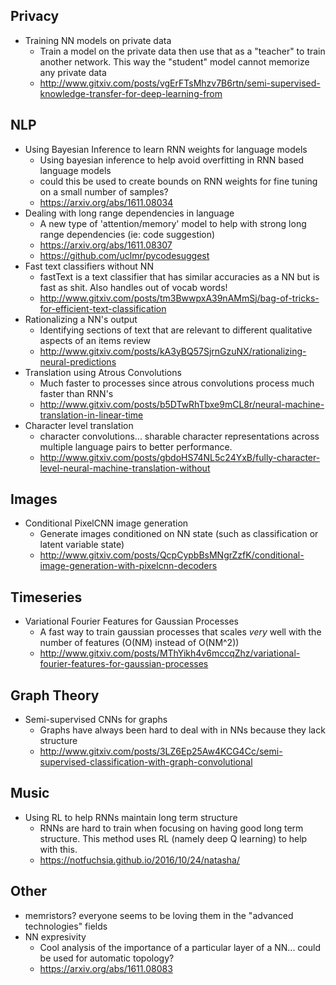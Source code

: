 ## Privacy

- Training NN models on private data
    - Train a model on the private data then use that as a "teacher" to train
      another network. This way the "student" model cannot memorize any private
      data
    - http://www.gitxiv.com/posts/vgErFTsMhzv7B6rtn/semi-supervised-knowledge-transfer-for-deep-learning-from

## NLP

- Using Bayesian Inference to learn RNN weights for language models
    - Using bayesian inference to help avoid overfitting in RNN based language
      models
    - could this be used to create bounds on RNN weights for fine tuning on a
      small number of samples?
    - https://arxiv.org/abs/1611.08034
- Dealing with long range dependencies in language
    - A new type of 'attention/memory' model to help with strong long range
      dependencies (ie: code suggestion)
    - https://arxiv.org/abs/1611.08307
    - https://github.com/uclmr/pycodesuggest
- Fast text classifiers without NN
    - fastText is a text classifier that has similar accuracies as a NN but is
      fast as shit. Also handles out of vocab words!
    - http://www.gitxiv.com/posts/tm3BwwpxA39nAMmSj/bag-of-tricks-for-efficient-text-classification
- Rationalizing a NN's output
    - Identifying sections of text that are relevant to different qualitative
      aspects of an items review
    - http://www.gitxiv.com/posts/kA3yBQ57SjrnGzuNX/rationalizing-neural-predictions
- Translation using Atrous Convolutions
    - Much faster to processes since atrous convolutions process much faster
      than RNN's
    - http://www.gitxiv.com/posts/b5DTwRhTbxe9mCL8r/neural-machine-translation-in-linear-time
- Character level translation
    - character convolutions... sharable character representations across
      multiple language pairs to better performance.
    - http://www.gitxiv.com/posts/gbdoHS74NL5c24YxB/fully-character-level-neural-machine-translation-without

## Images

- Conditional PixelCNN image generation
    - Generate images conditioned on NN state (such as classification or latent
      variable state)
    - http://www.gitxiv.com/posts/QcpCypbBsMNgrZzfK/conditional-image-generation-with-pixelcnn-decoders


## Timeseries

- Variational Fourier Features for Gaussian Processes
    - A fast way to train gaussian processes that scales _very_ well with the
      number of features (O(NM) instead of O(NM^2))
    - http://www.gitxiv.com/posts/MThYikh4v6mccqZhz/variational-fourier-features-for-gaussian-processes


## Graph Theory

- Semi-supervised CNNs for graphs
    - Graphs have always been hard to deal with in NNs because they lack
      structure
    - http://www.gitxiv.com/posts/3LZ6Ep25Aw4KCG4Cc/semi-supervised-classification-with-graph-convolutional


## Music

- Using RL to help RNNs maintain long term structure
    - RNNs are hard to train when focusing on having good long term structure.
      This method uses RL (namely deep Q learning) to help with this.
    - https://notfuchsia.github.io/2016/10/24/natasha/


## Other

- memristors? everyone seems to be loving them in the "advanced technologies"
  fields
- NN expresivity
    - Cool analysis of the importance of a particular layer of a NN... could be
      used for automatic topology?
    - https://arxiv.org/abs/1611.08083

